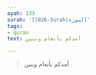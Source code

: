 ```yaml
---
ayah: 133
surah: '[[026-Surah|سورة]]'
tags:
- quran
text: أمدكم بأنعام وبنين

---
```

> أمدكم بأنعام وبنين
